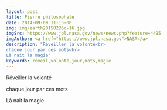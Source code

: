```yaml
---
layout: post
title: Pierre philosophale
date: 2014-09-09 11-15-00
img: img/earth20150226c-16.jpg
imgSrc: https://www.jpl.nasa.gov/news/news.php?feature=4495
imgAuthor: <a href="https://www.jpl.nasa.gov">NASA</a>
description: "Réveiller la volonté<br>
chaque jour par ces mots<br>
Là nait la magie"
keywords: réveil,volonté,jour,mots,magie
---
```

Réveiller la volonté

chaque jour par ces mots

Là nait la magie
